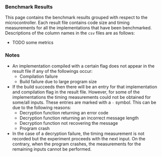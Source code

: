 ### Benchmark Results

This page contains the benchmark results grouped with respect to the microcontroller. Each result file contains code size and timing measurements for all the implementations that have been benchmarked. Descriptions of the column names in the `csv` files are as follows:

 - TODO some metrics

### Notes

 - An implementation compiled with a certain flag does not appear in the result file if any of the followings occur:
    * Compilation failure
    * Build failure due to large program size
 - If the build succeeds then there will be an entry for that implementation and compilation flag in the result file. However, for some of the implementations the timing measurements could not be obtained for some/all inputs. These entries are marked with a `-` symbol. This can be due to the following reasons:
    * Decryption function returning an error code
    * Decryption function returning an incorrect message length
    * Decryption function not recovering the message
    * Program crash
 - In the case of a decryption failure, the timing measurement is not recorded but the experiment proceeds with the next input. On the contrary, when the program crashes, the measurements for the remaining inputs cannot be performed.
